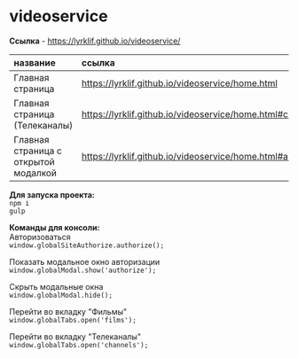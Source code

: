 # videoservice  

**Ссылка** - https://lyrklif.github.io/videoservice/  

| название  |  ссылка |
| :------------ | :------------ |
| Главная страница| https://lyrklif.github.io/videoservice/home.html   |
| Главная страница (Телеканалы) | https://lyrklif.github.io/videoservice/home.html#channels  |
| Главная страница с открытой модалкой |https://lyrklif.github.io/videoservice/home.html#authorize  |



**Для запуска проекта:**  
`npm i `  
`gulp`  

**Команды для консоли:**  
Авторизоваться  
`window.globalSiteAuthorize.authorize();`  

Показать модальное окно авторизации  
`window.globalModal.show('authorize');`  

Скрыть модальные окна  
`window.globalModal.hide();`  


Перейти во вкладку "Фильмы"  
`window.globalTabs.open('films');`  

Перейти во вкладку "Телеканалы"  
`window.globalTabs.open('channels');`  
